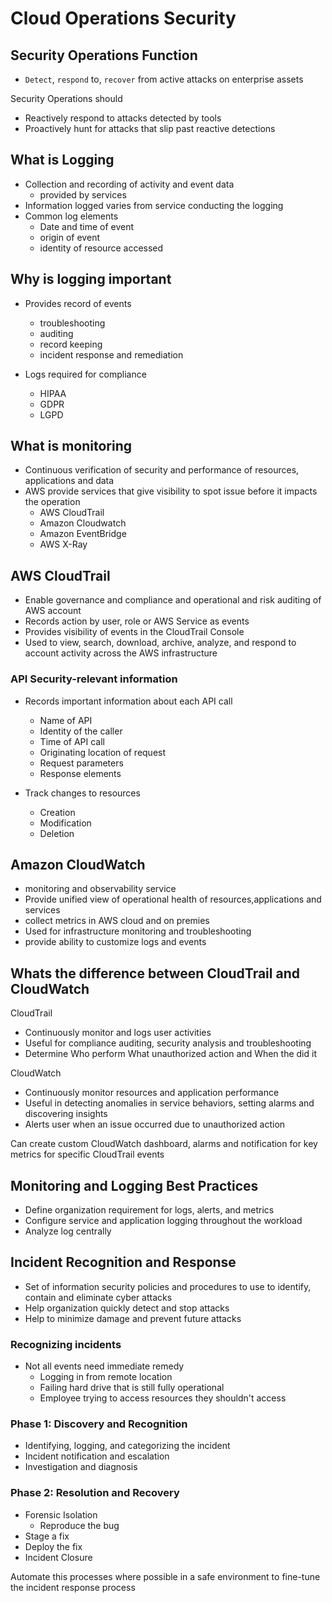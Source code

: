 # Cloud Operations Security

## Security Operations Function

- `Detect`, `respond` to, `recover` from active attacks on enterprise assets

Security Operations should
- Reactively respond to attacks detected by tools
- Proactively hunt for attacks that slip past reactive detections

## What is Logging

- Collection and recording of activity and event data
    - provided by services
- Information logged varies from service conducting the logging
- Common log elements
    - Date and time of event
    - origin of event
    - identity of resource accessed

## Why is logging important

- Provides record of events
    - troubleshooting
    - auditing
    - record keeping
    - incident response and remediation

- Logs required for compliance
    - HIPAA
    - GDPR
    - LGPD

## What is monitoring

- Continuous verification of security and performance of resources, applications and data
- AWS provide services that give visibility to spot issue before it impacts the operation
    - AWS CloudTrail
    - Amazon Cloudwatch
    - Amazon EventBridge
    - AWS X-Ray

## AWS CloudTrail

- Enable governance and compliance and operational and risk auditing of AWS account
- Records action by user, role or AWS Service as events
- Provides visibility of events in the CloudTrail Console
- Used to view, search, download, archive, analyze, and respond to account activity across the AWS infrastructure

### API Security-relevant information

- Records important information about each API call
    - Name of API
    - Identity of the caller
    - Time of API call
    - Originating location of request
    - Request parameters
    - Response elements

- Track changes to resources
    - Creation
    - Modification
    - Deletion

## Amazon CloudWatch

- monitoring and observability service
- Provide unified view of operational health of resources,applications and services
- collect metrics in AWS cloud and on premies
- Used for infrastructure monitoring and troubleshooting
- provide ability to customize logs and events

## Whats the difference between CloudTrail and CloudWatch

CloudTrail
- Continuously monitor and logs user activities
- Useful for compliance auditing, security analysis and troubleshooting
- Determine Who perform What unauthorized action and When the did it

CloudWatch
- Continuously monitor resources and application performance
- Useful in detecting anomalies in service behaviors, setting alarms and discovering insights
- Alerts user when an issue occurred due to unauthorized action

Can create custom CloudWatch dashboard, alarms and notification for key metrics for specific CloudTrail events 

## Monitoring and Logging Best Practices

- Define organization requirement for logs, alerts, and metrics
- Configure service and application logging throughout the workload
- Analyze log centrally

## Incident Recognition and Response

- Set of information security policies and procedures to use to identify, contain and eliminate cyber attacks
- Help organization quickly detect and stop attacks
- Help to minimize damage and prevent future attacks

### Recognizing incidents

- Not all events need immediate remedy
    - Logging in from remote location
    - Failing hard drive that is still fully operational
    - Employee trying to access resources they shouldn't access

### Phase 1: Discovery and Recognition

- Identifying, logging, and categorizing the incident
- Incident notification and escalation
- Investigation and diagnosis

### Phase 2: Resolution and Recovery

- Forensic Isolation
    - Reproduce the bug
- Stage a fix
- Deploy the fix
- Incident Closure

Automate this processes where possible in a safe environment to fine-tune the incident response process

